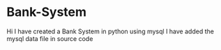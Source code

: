 # Bank-System
Hi I have created a Bank System in python using mysql I have added the mysql data file in source code
